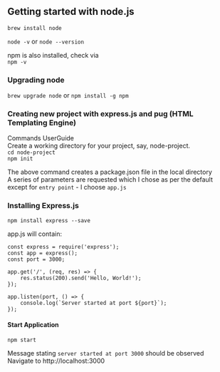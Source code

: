 ## Getting started with node.js
`brew install node`  

`node -v` or `node --version`  

npm is also installed, check via  
`npm -v`

### Upgrading node
`brew upgrade node` or `npm install -g npm`

### Creating new project with express.js and pug (HTML Templating Engine)

Commands UserGuide  
Create a working directory for your project, say, node-project.  
`cd node-project`  
`npm init`

The above command creates a package.json file in the local directory  
A series of parameters are requested which I chose as per the default except for `entry point` - I choose `app.js`  

### Installing Express.js
```npm install express --save```

app.js will contain:
```
const express = require('express');
const app = express();
const port = 3000;

app.get('/', (req, res) => {
	res.status(200).send('Hello, World!');
});

app.listen(port, () => {
	console.log(`Server started at port ${port}`);
});
```
#### Start Application
`npm start`  

Message stating `server started at port 3000` should be observed  
Navigate to http://localhost:3000
